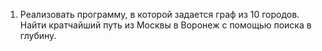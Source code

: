 1. Реализовать программу, в которой задается граф из 10 городов. Найти кратчайший путь из Москвы в Воронеж с помощью поиска в глубину.